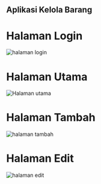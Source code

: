 ## Aplikasi Kelola Barang

# Halaman Login
![halaman login](https://github.com/Daffakhaironkhan/responsi-2-mobile/assets/102291869/f422a7d5-971a-4203-9d20-934fed394e50)

# Halaman Utama
![Halaman utama](https://github.com/Daffakhaironkhan/responsi-2-mobile/assets/102291869/1af4ec63-6bf9-47a1-a62b-c455f9594a73)

# Halaman Tambah
![halaman tambah](https://github.com/Daffakhaironkhan/responsi-2-mobile/assets/102291869/df29a3b3-d4e7-4a9c-af7e-a578dcaee2b5)

# Halaman Edit
![halaman  edit](https://github.com/Daffakhaironkhan/responsi-2-mobile/assets/102291869/9b7566d1-c179-4347-b513-d62e77fcc113)

